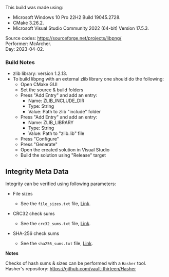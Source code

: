 This build was made using:

* Microsoft Windows 10 Pro 22H2 Build 19045.2728.
* CMake 3.26.2.
* Microsoft Visual Studio Community 2022 (64-bit) Version 17.5.3.

Source codes: https://sourceforge.net/projects/libpng/  
Performer: McArcher.  
Day: 2023-04-02.  

### Build Notes

* zlib library: version 1.2.13.
* To build libpng with an external zlib library one should do the following:
	* Open CMake GUI
    * Set the source & build folders
    * Press "Add Entry" and add an entry:
      * Name: ZLIB_INCLUDE_DIR
      * Type: String
      * Value: Path to zlib "include" folder
    * Press "Add Entry" and add an entry:
      * Name: ZLIB_LIBRARY
      * Type: String
      * Value: Path to "zlib.lib" file
    * Press "Configure"
    * Press "Generate"
    * Open the created solution in Visual Studio
    * Build the solution using "Release" target

## Integrity Meta Data

Integrity can be verified using following parameters:
* File sizes
    * See the `file_sizes.txt` file, [Link](./file_sizes.txt).


* CRC32 check sums
    * See the `crc32_sums.txt` file, [Link](./crc32_sums.txt).


* SHA-256 check sums
    * See the `sha256_sums.txt` file, [Link](./sha256_sums.txt).

**Notes**

Checks of hash sums & sizes can be performed with a `Hasher` tool.  
Hasher's repository: https://github.com/vault-thirteen/Hasher
